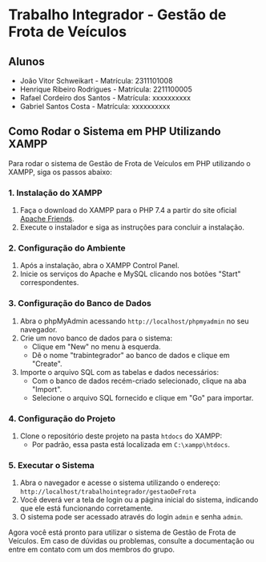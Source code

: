 # Trabalho Integrador - Gestão de Frota de Veículos

## Alunos
- João Vitor Schweikart - Matrícula: 2311101008
- Henrique Ribeiro Rodrigues - Matrícula: 2211100005
- Rafael Cordeiro dos Santos - Matrícula: xxxxxxxxxx
- Gabriel Santos Costa - Matrícula: xxxxxxxxxx

## Como Rodar o Sistema em PHP Utilizando XAMPP

Para rodar o sistema de Gestão de Frota de Veículos em PHP utilizando o XAMPP, siga os passos abaixo:

### 1. Instalação do XAMPP
1. Faça o download do XAMPP para o PHP 7.4 a partir do site oficial [Apache Friends](https://sourceforge.net/projects/xampp/files/XAMPP%20Windows/7.4.33/).
2. Execute o instalador e siga as instruções para concluir a instalação.

### 2. Configuração do Ambiente
1. Após a instalação, abra o XAMPP Control Panel.
2. Inicie os serviços do Apache e MySQL clicando nos botões "Start" correspondentes.

### 3. Configuração do Banco de Dados
1. Abra o phpMyAdmin acessando `http://localhost/phpmyadmin` no seu navegador.
2. Crie um novo banco de dados para o sistema:
   - Clique em "New" no menu à esquerda.
   - Dê o nome "trabintegrador" ao banco de dados e clique em "Create".
3. Importe o arquivo SQL com as tabelas e dados necessários:
   - Com o banco de dados recém-criado selecionado, clique na aba "Import".
   - Selecione o arquivo SQL fornecido e clique em "Go" para importar.

### 4. Configuração do Projeto
1. Clone o repositório deste projeto na pasta `htdocs` do XAMPP:
   - Por padrão, essa pasta está localizada em `C:\xampp\htdocs`.

### 5. Executar o Sistema
1. Abra o navegador e acesse o sistema utilizando o endereço: `http://localhost/trabalhointegrador/gestaoDeFrota`
2. Você deverá ver a tela de login ou a página inicial do sistema, indicando que ele está funcionando corretamente.
3. O sistema pode ser acessado através do login `admin` e senha `admin`.

Agora você está pronto para utilizar o sistema de Gestão de Frota de Veículos. Em caso de dúvidas ou problemas, consulte a documentação ou entre em contato com um dos membros do grupo.
